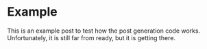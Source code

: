 # Example

This is an example post to test how the post generation code works.
Unfortunately, it is still far from ready, but it is getting there.
